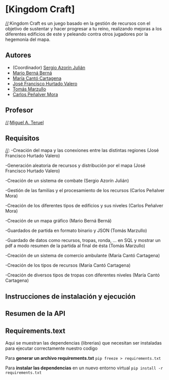 # [Kingdom Craft]
[//]:Kingdom Craft es un juego basado en la gestión de recursos con el objetivo de sustentar y hacer progresar a tu reino, realizando mejoras a los diferentes edificios de este y peleando contra otros jugadores por la hegemonía del mapa. 

## Autores

* (Coordinador) [Sergio Azorín Julián](https://github.com/SergioAzorinJulian)
* [Mario Berná Berná](https://github.com/MarioBernaBerna)
* [María Cantó Cartagena](https://github.com/super170603)
* [José Francisco Hurtado Valero](https://github.com/jf-hurtado)
* [Tomás Marzullo](https://github.com/tomasMarzullo)
* [Carlos Peñalver Mora](https://github.com/carlos-pmora)

## Profesor
[//]:[Miguel A. Teruel](https://github.com/materuel-ua)

## Requisitos
[//]:  -Creación del mapa y las conexiones entre las distintas regiones (José Francisco Hurtado Valero) 

-Generación aleatoria de recursos y distribución por el mapa (José Francisco Hurtado Valero)

-Creación de un sistema de combate (Sergio Azorín Julián) 

-Gestión de las familias y el procesamiento de los recursos (Carlos Peñalver Mora) 

-Creación de los diferentes tipos de edificios y sus niveles (Carlos Peñalver Mora) 

-Creación de un mapa gráfico (Mario Berná Berná) 

-Guardados de partida en formato binario y JSON (Tomás Marzullo) 

-Guardado de datos como recursos, tropas, ronda, ... en SQL y mostrar un pdf a modo resumen de la partida al final de ésta (Tomás Marzullo) 

-Creación de un sistema de comercio ambulante (María Cantó Cartagena) 

-Creación de los tipos de recursos (María Cantó Cartagena) 

-Creación de diversos tipos de tropas con diferentes niveles (María Cantó Cartagena) 

## Instrucciones de instalación y ejecución
[//]: # (Indicad aquí qué habría que hacer para ejecutar vuestra aplicación)

## Resumen de la API
[//]: # (Cuando tengáis la API, añadiréis aquí la descripción de las diferentes llamadas.)
[//]: # (Para la evaluación por pares, indicaréis aquí las diferentes opciones de vuestro menú textual, especificando para qué sirve cada una de ellas)
 
## Requirements.text
Aqui se muestran las dependencias (librerias) que necesitan
ser instaladas para ejecutar correctamente nuestro codigo

Para **generar un archivo requirements.txt**
`pip freeze > requirements.txt`

Para **instalar las dependencias** en un nuevo entorno virtual
`pip install -r requirements.txt`
